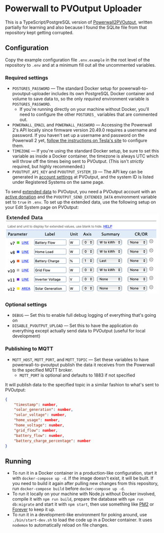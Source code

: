 # Powerwall to PVOutput Uploader
This is a TypeScript/PostgreSQL version of [Powerwall2PVOutput](https://github.com/ekul135/Powerwall2PVOutput/), written partially for learning and also because I found the SQLite file from that repository kept getting corrupted.

## Configuration
Copy the example configuration file `.env.example` in the root level of the repository to `.env` and at a minimum fill out all the uncommented variables.

### Required settings
* `POSTGRES_PASSWORD` — The standard Docker setup for powerwall-to-pvoutput-uploader includes its own PostgreSQL Docker container and volume to save data to, so the only _required_ environment variable is `POSTGRES_PASSWORD`.
    * If you're running directly on your machine without Docker, you'll need to configure the other `POSTGRES_` variables that are commented out.
* `POWERWALL_EMAIL` and `POWERWALL_PASSWORD` — Accessing the Powerwall 2's API locally since firmware version 20.49.0 requires a username and password. If you haven't set up a username and password on the Powerwall 2 yet, [follow the instructions on Tesla's site](https://www.tesla.com/support/energy/powerwall/own/monitoring-from-home-network) to configure them.
* `TIMEZONE` — If you're using the standard Docker setup, be sure to set this variable as inside a Docker container, the timezone is always UTC which will throw off the times being sent to PVOutput. (This isn't _strictly_ required, but highly recommended.)
* `PVOUTPUT_API_KEY` and `PVOUTPUT_SYSTEM_ID` — The API key can be generated in [account settings](https://pvoutput.org/account.jsp) at PVOutput, and the system ID is listed under Registered Systems on the same page.

To send [extended data](https://pvoutput.org/help.html#extendeddata) to PVOutput, you need a PVOutput account with an [active donation](https://pvoutput.org/donate.jsp) and the `PVOUTPUT_SEND_EXTENDED_DATA` environment variable set to `true` in `.env`. To set up the extended data, use the following setup on your Edit System page on PVOutput:

![Extended data](images/extended-data.png)

### Optional settings
* `DEBUG` — Set this to enable full debug logging of everything that's going on
* `DISABLE_PVOUTPUT_UPLOAD` — Set this to have the application do everything except actually send data to PVOutput (useful for local development)

### Publishing to MQTT
* `MQTT_HOST`, `MQTT_PORT`, and `MQTT_TOPIC` — Set these variables to have powerwall-to-pvoutput publish the data it receives from the Powerwall to the specified MQTT broker.
    * `MQTT_PORT` is optional and defaults to 1883 if not specified

It will publish data to the specified topic in a similar fashion to what's sent to PVOutput:

```json
{
    "timestamp": number,
    "solar_generation": number,
    "solar_voltage": number,
    "home_usage": number,
    "home_voltage": number,
    "grid_flow": number,
    "battery_flow": number,
    "battery_charge_percentage": number
}
```


## Running
* To run it in a Docker container in a production-like configuration, start it with `docker-compose up -d`. If the image doesn't exist, it will be built. If you need to build it again after pulling new changes from this repository, run `docker-compose build` before `docker-compose up -d`.
* To run it locally on your machine with Node.js without Docker involved, compile it with `npm run build`, prepare the database with `npm run db:migrate` and start it with `npm start`, then use something like [PM2](https://pm2.keymetrics.io) or [Forever](https://www.npmjs.com/package/forever) to keep it up.
* To run it in a development-like environment for poking around, use `./bin/start-dev.sh` to load the code up in a Docker container. It uses `nodemon` to automatically reload on file changes.
